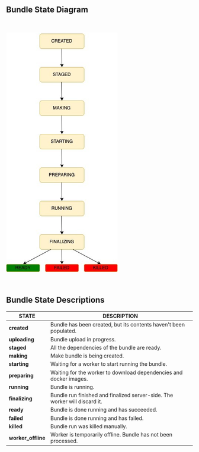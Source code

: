 ## Bundle State Diagram

<br />

![bundle-states](../../images/bundle-states.png)

<br />

## Bundle State Descriptions

| STATE | DESCRIPTION |
| - | - |
| **created** | Bundle has been created, but its contents haven't been populated. |
| **uploading** | Bundle upload in progress. |
| **staged** | All the dependencies of the bundle are ready. |
| **making** | Make bundle is being created. |
| **starting** | Waiting for a worker to start running the bundle. |
| **preparing** | Waiting for the worker to download dependencies and docker images. |
| **running** | Bundle is running. |
| **finalizing** |  Bundle run finished and finalized server-side. The worker will discard it. |
| **ready** | Bundle is done running and has succeeded. |
| **failed** | Bundle is done running and has failed. |
| **killed** | Bundle run was killed manually. |
| **worker_offline** | Worker is temporarily offline. Bundle has not been processed. |
